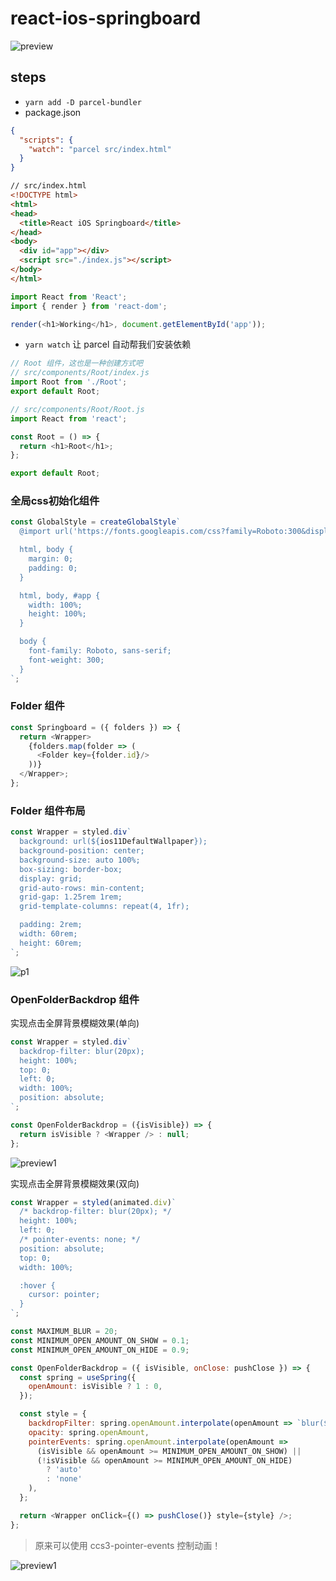 # react-ios-springboard

![preview](./preview.gif)

## steps

- `yarn add -D parcel-bundler`
- package.json

```json
{
  "scripts": {
    "watch": "parcel src/index.html"
  }
}
```

```html
// src/index.html
<!DOCTYPE html>
<html>
<head>
  <title>React iOS Springboard</title>
</head>
<body>
  <div id="app"></div>
  <script src="./index.js"></script>
</body>
</html>
```

```js
import React from 'React';
import { render } from 'react-dom';

render(<h1>Working</h1>, document.getElementById('app'));
```

- `yarn watch` 让 parcel 自动帮我们安装依赖

```js
// Root 组件，这也是一种创建方式吧
// src/components/Root/index.js
import Root from './Root';
export default Root;

// src/components/Root/Root.js
import React from 'react';

const Root = () => {
  return <h1>Root</h1>;
};

export default Root;
```

### 全局css初始化组件

```js
const GlobalStyle = createGlobalStyle`
  @import url('https://fonts.googleapis.com/css?family=Roboto:300&display=swap');

  html, body {
    margin: 0;
    padding: 0;
  }

  html, body, #app {
    width: 100%;
    height: 100%;
  }

  body {
    font-family: Roboto, sans-serif;
    font-weight: 300;
  }
`;
```

### Folder 组件

```js
const Springboard = ({ folders }) => {
  return <Wrapper>
    {folders.map(folder => (
      <Folder key={folder.id}/>
    ))}
  </Wrapper>;
};
```

### Folder 组件布局

```js
const Wrapper = styled.div`
  background: url(${ios11DefaultWallpaper});
  background-position: center;
  background-size: auto 100%;
  box-sizing: border-box;
  display: grid;
  grid-auto-rows: min-content;
  grid-gap: 1.25rem 1rem;
  grid-template-columns: repeat(4, 1fr);

  padding: 2rem;
  width: 60rem;
  height: 60rem;
`;
```

![p1](./preview/p1.png)

### OpenFolderBackdrop 组件

实现点击全屏背景模糊效果(单向)

```js
const Wrapper = styled.div`
  backdrop-filter: blur(20px);
  height: 100%;
  top: 0;
  left: 0;
  width: 100%;
  position: absolute;
`;

const OpenFolderBackdrop = ({isVisible}) => {
  return isVisible ? <Wrapper /> : null;
};
```

![preview1](./preview/backdrop.gif)

实现点击全屏背景模糊效果(双向)

```js
const Wrapper = styled(animated.div)`
  /* backdrop-filter: blur(20px); */
  height: 100%;
  left: 0;
  /* pointer-events: none; */
  position: absolute;
  top: 0;
  width: 100%;

  :hover {
    cursor: pointer;
  }
`;

const MAXIMUM_BLUR = 20;
const MINIMUM_OPEN_AMOUNT_ON_SHOW = 0.1;
const MINIMUM_OPEN_AMOUNT_ON_HIDE = 0.9;

const OpenFolderBackdrop = ({ isVisible, onClose: pushClose }) => {
  const spring = useSpring({
    openAmount: isVisible ? 1 : 0,
  });

  const style = {
    backdropFilter: spring.openAmount.interpolate(openAmount => `blur(${openAmount * MAXIMUM_BLUR}px)`),
    opacity: spring.openAmount,
    pointerEvents: spring.openAmount.interpolate(openAmount =>
      (isVisible && openAmount >= MINIMUM_OPEN_AMOUNT_ON_SHOW) ||
      (!isVisible && openAmount >= MINIMUM_OPEN_AMOUNT_ON_HIDE)
        ? 'auto'
        : 'none'
    ),
  };

  return <Wrapper onClick={() => pushClose()} style={style} />;
};
```

> 原来可以使用 ccs3-pointer-events 控制动画！

![preview1](./preview/backdrop-sring.gif)
